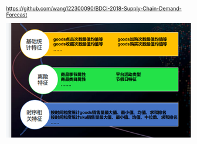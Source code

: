 https://github.com/wang122300090/BDCI-2018-Supply-Chain-Demand-Forecast

![image-20220325122504661](供应链比赛/image-20220325122504661.png)